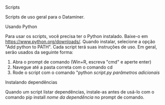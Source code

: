 Scripts

Scripts de uso geral para o Dataminer. 

Usando Python

Para usar os scripts, você precisa ter o Python instalado. Baixe-o em https://www.python.org/downloads/. Quando instalar, selecione a opção "Add python to PATH". Cada script terá suas instruções de uso. Em geral, serão usados da seguinte forma:
1. Abra o prompt de comando (Win+R, escreva "cmd" e aperte enter)
2. Navegue até a pasta correta com o comando cd
3. Rode o script com o comando "python *script.py* *parâmetros adicionais*

Instalando dependências

Quando um script listar dependências, instale-as antes de usá-lo com o comando pip install *nome da dependência* no prompt de comando.
